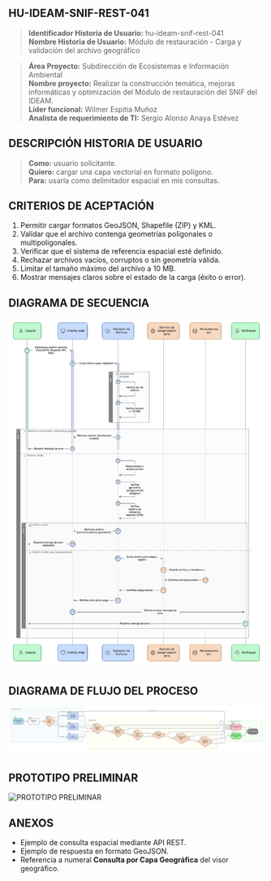 ## HU-IDEAM-SNIF-REST-041

> **Identificador Historia de Usuario:** hu-ideam-snif-rest-041 \
> **Nombre Historia de Usuario:** Módulo de restauración - Carga y validación del archivo geográfico

> **Área Proyecto:** Subdirección de Ecosistemas e Información Ambiental \
> **Nombre proyecto:** Realizar la construcción temática, mejoras informáticas y optimización del Módulo de restauración del SNIF del IDEAM. \
> **Líder funcional:** Wilmer Espitia Muñoz\
> **Analista de requerimiento de TI:** Sergio Alonso Anaya Estévez

## DESCRIPCIÓN HISTORIA DE USUARIO

> **Como:** usuario solicitante. \
> **Quiero:** cargar una capa vectorial en formato polígono. \
> **Para:** usarla como delimitador espacial en mis consultas.

## CRITERIOS DE ACEPTACIÓN

   1. Permitir cargar formatos GeoJSON, Shapefile (ZIP) y KML.  
   2. Validar que el archivo contenga geometrías poligonales o multipoligonales.  
   3. Verificar que el sistema de referencia espacial esté definido.  
   4. Rechazar archivos vacíos, corruptos o sin geometría válida. 
   5. Limitar el tamaño máximo del archivo a 10 MB.  
   6. Mostrar mensajes claros sobre el estado de la carga (éxito o error).


## DIAGRAMA DE SECUENCIA

![IMAGEN DIAGRAMA DE SECUENCIA](assets/secuencia-hu-ideam-snif-rest-041.png)

## DIAGRAMA DE FLUJO DEL PROCESO

![IMAGEN DIAGRAMA DE FLUJO DEL PROCESO](assets/actividades-hu-ideam-snif-rest-041.png)

## PROTOTIPO PRELIMINAR

![PROTOTIPO PRELIMINAR](assets/wireframe-hu-ideam-snif-rest-040.png)

## ANEXOS

- Ejemplo de consulta espacial mediante API REST.
- Ejemplo de respuesta en formato GeoJSON.
- Referencia a numeral **Consulta por Capa Geográfica** del visor geográfico.
